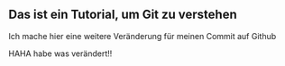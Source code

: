## Das ist ein Tutorial, um Git zu verstehen

Ich mache hier eine weitere Veränderung für meinen Commit auf Github

HAHA habe was verändert!!

